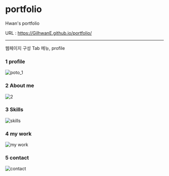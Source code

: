 # portfolio
 Hwan's portfolio

URL : https://GilhwanE.github.io/portfolio/

<hr>

웹페이지 구성
Tab 메뉴, profile

### 1 profile
![poto_1](https://user-images.githubusercontent.com/63918911/99237185-7ec5b600-283b-11eb-9924-6580cb26a758.PNG)
### 2 About me
![2](https://user-images.githubusercontent.com/63918911/99237382-b896bc80-283b-11eb-947c-1c9744b098d6.PNG)
### 3 Skills
![skills](https://user-images.githubusercontent.com/63918911/108031915-f5f62a80-7074-11eb-8803-423b7a8c0269.PNG)
### 4 my work
![my work](https://user-images.githubusercontent.com/63918911/108031912-f55d9400-7074-11eb-911e-88e6bbf417ad.PNG)
### 5 contact
![contact](https://user-images.githubusercontent.com/63918911/108031908-f42c6700-7074-11eb-9e45-3a8a78fb1c50.PNG)

<!-- 
### 1. Home image
![home](https://user-images.githubusercontent.com/63918911/96884384-696b9f00-14bc-11eb-99c7-5d391e2b2103.png)


### 2. Profile image
![profile](https://user-images.githubusercontent.com/63918911/96884415-72f50700-14bc-11eb-8232-ec2cf2b596a7.jpg)


### 3. canvas image
![canvas](https://user-images.githubusercontent.com/63918911/96881008-c6fdec80-14b8-11eb-846f-baf6df68a4a8.png) 

### 4. movie image
![movie_phone](https://user-images.githubusercontent.com/63918911/97980311-ea5b5c80-1e13-11eb-9303-dd7d460bd2e5.png)

### 5. shopping image
![shoppingmall](https://user-images.githubusercontent.com/63918911/99236758-f0513480-283a-11eb-9500-fb3c8fddad25.PNG)

!-->

